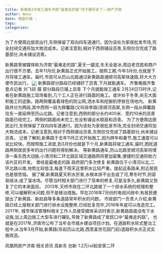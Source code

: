 ```yaml
---
title: 新黄路3月竣工通车济南“最难走的路”终于要好走了——房产济南
author: None
date: 楼盘价格 : 
tags: 
categories: 
---
```

为了方便周边居民出行,东侧保留了双向四车道通行。因为该处为家居批发市场,完全封闭交通将加大物流成本。记者注意到,相对于西侧铺设沥青,东侧仅仅完成了路基部分,尚未铺设沥青。
<!-- more -->
新黄路曾被媒体称为济南“最难走的路”,夏天一腿泥,冬天全是冰,周边老百姓和商户出行很不方便。去年11月份,新黄路正式开始施工。按照工期,今年3月份,也就是下月将竣工通车。届时,市民可从历山北路通过新黄路直通顺河高架快速路,将大大方便市民出行。
<img align="center" border="0" src="//s1.ifengimg.com/2019/02/25/9e796ae54da4a0ab3b9036647bb33d78.jpg" />
新黄路部分路段已经铺好了沥青,下月就能通车。 齐鲁晚报齐鲁壹点记者 刘飞跃 摄
部分路段已铺上沥青
下个月就能竣工通车
2月24日13时许,记者在新黄路施工现场看到,几个工人正在进行路面的施工。或许处于冬季,尚无大面积施工的迹象。路两侧覆盖着绿色的防尘网,洒水车和挖掘机停放在场地内。
新黄路共分为两段,其中西侧一段为舜馨路(又叫徐李路)至顺河高架,东侧一段从舜馨路往东一直延伸至历山北路。记者注意到,西侧的部分长约400米、宽约10米的沥青路面已经完工。两侧的路面尚未完工,也没有铺设水稳层和沥青。
为了方便周边居民出行,东侧保留了双向四车道通行。因为该处为家居批发市场,完全封闭交通将加大物流成本。记者注意到,相对于西侧铺设沥青,东侧仅仅完成了路基部分,尚未铺设沥青。
记者了解到,新黄路于去年11月正式开始施工,因为跨年和春节,施工速度可以说比较快。而按照施工进度,到3月份也就是下个月,新黄路将竣工通车,届时,困扰道路两侧居民多年的出行问题将得到解决。
等新黄路通车,历山北路至顺河高架将增添一条东西大动脉,小清河和二环北路区域交通路网将更加密集,便捷的交通将助力该片区的开发。
曾经是最难走的路
政府部门多次修复
新黄路位于小清河以北,二环北路以南,地势比较低洼,每逢下雨天这里积水比较严重。提起这条路来,附近居民也是很苦恼。
据了解,新黄路夏天积水厉害,水根本排不出去成了河,寒冬时节,则容易结冰,成了溜冰场。尽管当时相关部门进行了简单的修复,可是没多久,新黄路又恢复了它的本来面目。
2013年,天桥市政在二环北路做了一个排水系统的梳理和整修,可以缓解积水问题,但不是根治措施。早在2016年7月份的电视问政中,有居民便提出了新黄路、新赵路等多条道路常年积水的问题。
市政部门一负责人介绍,新黄路已经上报相关部门进行排水设施整修,已经批复完毕,2016年年底可以改造完工。
2017年,
城市保洁管理科相关工作人员接受媒体采访时表示,新黄路路面没有下水设施,加上周边施工大型车进行碾轧,导致了新黄路成了居民口中“最难走的路”。
也就是在2017年,济南市公布了当年全市城乡建设项目计划。在道路积水轮式整治工程中,从当年3月开始,新黄路(东起历山北路,西至盖世花园门前)道路积水点正式实施改造。
                        
                        
                        
                        
                                        
                    
                    
                
                    
                    
                    
                
                    
                
凤凰网房产济南
相关资讯
高新东 创新
1.2万/㎡起安家二环
	                        
	                    
	                        
	                    

